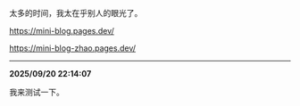 太多的时间，我太在乎别人的眼光了。

https://mini-blog.pages.dev/

https://mini-blog-zhao.pages.dev/

---
**2025/09/20 22:14:07**

我来测试一下。
